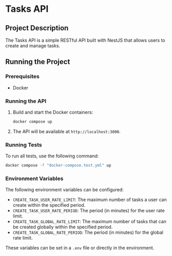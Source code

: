 # Tasks API

## Project Description

The Tasks API is a simple RESTful API built with NestJS that allows users to create and manage tasks.

## Running the Project

### Prerequisites

- Docker

### Running the API

1. Build and start the Docker containers:

   ```sh
   docker compose up
   ```

2. The API will be available at `http://localhost:3000`.

### Running Tests

To run all tests, use the following command:

```sh
docker compose -f "docker-compose.test.yml" up
```

### Environment Variables

The following environment variables can be configured:

- `CREATE_TASK_USER_RATE_LIMIT`: The maximum number of tasks a user can create within the specified period.
- `CREATE_TASK_USER_RATE_PERIOD`: The period (in minutes) for the user rate limit.
- `CREATE_TASK_GLOBAL_RATE_LIMIT`: The maximum number of tasks that can be created globally within the specified period.
- `CREATE_TASK_GLOBAL_RATE_PERIOD`: The period (in minutes) for the global rate limit.

These variables can be set in a `.env` file or directly in the environment.
